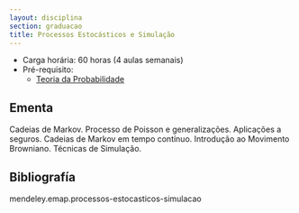 ```yaml
---
layout: disciplina
section: graduacao
title: Processos Estocásticos e Simulação 
---
```


- Carga horária: 60 horas (4 aulas semanais)
- Pré-requisito:
    - [Teoria da Probabilidade](teoria-probabilidade.html)

## Ementa

Cadeias de Markov. Processo de Poisson e generalizações. Aplicações a
seguros.  Cadeias de Markov em tempo contínuo. Introdução ao Movimento
Browniano.  Técnicas de Simulação.

## Bibliografía

mendeley.emap.processos-estocasticos-simulacao




